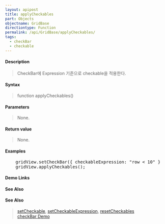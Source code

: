 ```yaml
---
layout: apipost
title: applyCheckables
part: Objects
objectname: GridBase
directiontype: Function
permalink: /api/GridBase/applyCheckables/
tags:
  - checkBar
  - checkable
---
```



#### Description

> CheckBar에 Expression 기준으로 checkable을 적용한다.

#### Syntax

> function applyCheckables()

#### Parameters

> None.

#### Return value

> None.

#### Examples 

<pre class="prettyprint">
    gridView.setCheckBar({ checkableExpression: "row < 10" });
    gridView.applyCheckables();
</pre>

#### Demo Links
#### See Also

#### See Also
> [setCheckable](/api/GridBase/setCheckable), [setCheckableExpression](/api/GridBase/setCheckableExpression), [resetCheckables](/api/GridBase/resetCheckables)  
> [checkBar Demo](http://demo.realgrid.com/Demo/CheckBar)